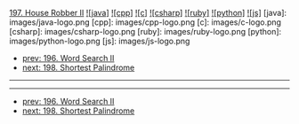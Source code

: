 [197. House Robber II](https://leetcode.com/problems/house-robber-ii/)
[![java]](https://github.com/leetcode-study-group/leetcode-java-solutions/blob/master/197-house-robber-ii.md)
[![cpp]](https://github.com/leetcode-study-group/leetcode-cpp-solutions/blob/master/197-house-robber-ii.md)
[![c]](https://github.com/leetcode-study-group/leetcode-c-solutions/blob/master/197-house-robber-ii.md)
[![csharp]](https://github.com/leetcode-study-group/leetcode-csharp-solutions/blob/master/197-house-robber-ii.md)
[![ruby]](https://github.com/leetcode-study-group/leetcode-ruby-solutions/blob/master/197-house-robber-ii.md)
[![python]](https://github.com/leetcode-study-group/leetcode-python-solutions/blob/master/197-house-robber-ii.md)
[![js]](https://github.com/leetcode-study-group/leetcode-js-solutions/blob/master/197-house-robber-ii.md)
[java]: images/java-logo.png
[cpp]: images/cpp-logo.png
[c]: images/c-logo.png
[csharp]: images/csharp-logo.png
[ruby]: images/ruby-logo.png
[python]: images/python-logo.png
[js]: images/js-logo.png

- [prev: 196. Word Search II](196-word-search-ii.md)
- [next: 198. Shortest Palindrome](198-shortest-palindrome.md)

---


---

- [prev: 196. Word Search II](196-word-search-ii.md)
- [next: 198. Shortest Palindrome](198-shortest-palindrome.md)
